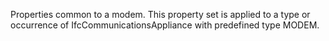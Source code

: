 Properties common to a modem. This property set is applied to a type or occurrence of IfcCommunicationsAppliance with predefined type MODEM.